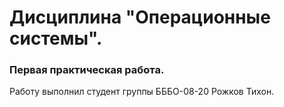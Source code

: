 <h1>Дисциплина "Операционные системы".</h1>
<h3>Первая практическая работа.</h3>
  <p>Работу выполнил студент группы БББО-08-20 Рожков Тихон.</p>
